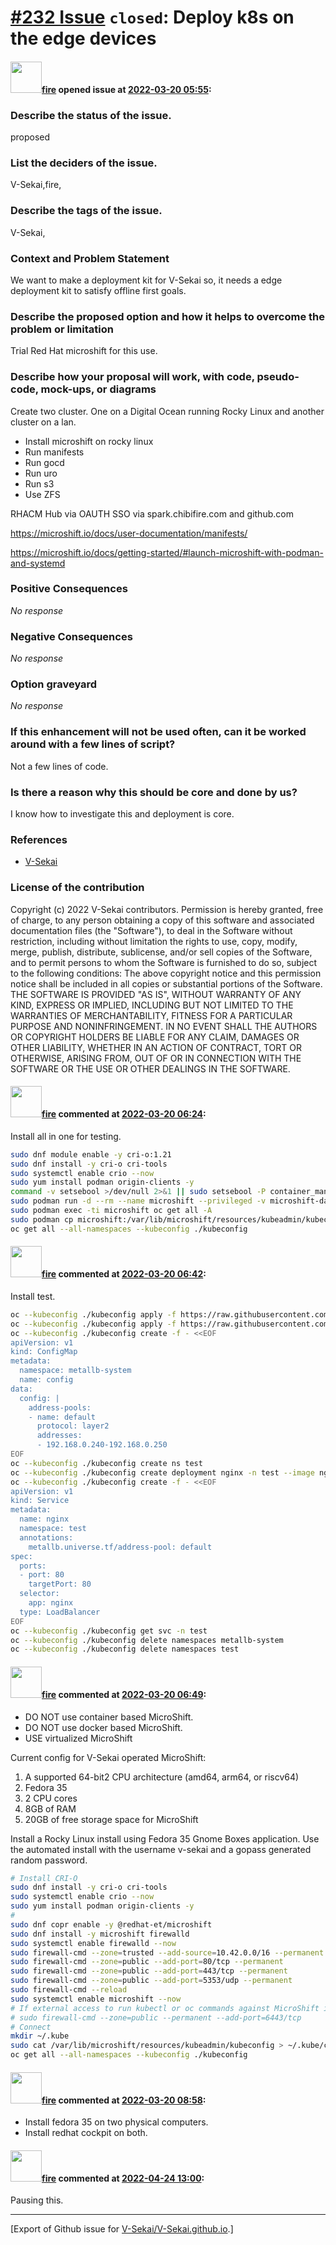 # [\#232 Issue](https://github.com/V-Sekai/V-Sekai.github.io/issues/232) `closed`: Deploy k8s on the edge devices

#### <img src="https://avatars.githubusercontent.com/u/32321?u=c2e06a3d2b49a467aa907e54aa259516440267cc&v=4" width="50">[fire](https://github.com/fire) opened issue at [2022-03-20 05:55](https://github.com/V-Sekai/V-Sekai.github.io/issues/232):

### Describe the status of the issue.

proposed

### List the deciders of the issue.

V-Sekai,fire,

### Describe the tags of the issue.

V-Sekai,

### Context and Problem Statement

We want to make a deployment kit for V-Sekai so, it needs a edge deployment kit to satisfy offline first goals.

### Describe the proposed option and how it helps to overcome the problem or limitation

Trial Red Hat microshift for this use. 

### Describe how your proposal will work, with code, pseudo-code, mock-ups, or diagrams

Create two cluster. One on a Digital Ocean running Rocky Linux and another cluster on a lan.

* Install microshift on rocky linux
* Run manifests
* Run gocd
* Run uro
* Run s3
* Use ZFS

RHACM Hub via OAUTH SSO via spark.chibifire.com and github.com 

https://microshift.io/docs/user-documentation/manifests/

https://microshift.io/docs/getting-started/#launch-microshift-with-podman-and-systemd

### Positive Consequences

_No response_

### Negative Consequences

_No response_

### Option graveyard

_No response_

### If this enhancement will not be used often, can it be worked around with a few lines of script?

Not a few lines of code.

### Is there a reason why this should be core and done by us?

I know how to investigate this and deployment is core.

### References

- [V-Sekai](https://v-sekai.org/)


### License of the contribution

Copyright (c) 2022 V-Sekai contributors. Permission is hereby granted, free of charge, to any person obtaining a copy of this software and associated documentation files (the "Software"), to deal in the Software without restriction, including without limitation the rights to use, copy, modify, merge, publish, distribute, sublicense, and/or sell copies of the Software, and to permit persons to whom the Software is furnished to do so, subject to the following conditions: The above copyright notice and this permission notice shall be included in all copies or substantial portions of the Software. THE SOFTWARE IS PROVIDED "AS IS", WITHOUT WARRANTY OF ANY KIND, EXPRESS OR IMPLIED, INCLUDING BUT NOT LIMITED TO THE WARRANTIES OF MERCHANTABILITY, FITNESS FOR A PARTICULAR PURPOSE AND NONINFRINGEMENT. IN NO EVENT SHALL THE AUTHORS OR COPYRIGHT HOLDERS BE LIABLE FOR ANY CLAIM, DAMAGES OR OTHER LIABILITY, WHETHER IN AN ACTION OF CONTRACT, TORT OR OTHERWISE, ARISING FROM, OUT OF OR IN CONNECTION WITH THE SOFTWARE OR THE USE OR OTHER DEALINGS IN THE SOFTWARE.

#### <img src="https://avatars.githubusercontent.com/u/32321?u=c2e06a3d2b49a467aa907e54aa259516440267cc&v=4" width="50">[fire](https://github.com/fire) commented at [2022-03-20 06:24](https://github.com/V-Sekai/V-Sekai.github.io/issues/232#issuecomment-1073177610):

Install all in one for testing.

```bash
sudo dnf module enable -y cri-o:1.21
sudo dnf install -y cri-o cri-tools
sudo systemctl enable crio --now
sudo yum install podman origin-clients -y
command -v setsebool >/dev/null 2>&1 || sudo setsebool -P container_manage_cgroup true
sudo podman run -d --rm --name microshift --privileged -v microshift-data:/var/lib -p 6443:6443 quay.io/microshift/microshift-aio:latest
sudo podman exec -ti microshift oc get all -A
sudo podman cp microshift:/var/lib/microshift/resources/kubeadmin/kubeconfig ./kubeconfig
oc get all --all-namespaces --kubeconfig ./kubeconfig
````

#### <img src="https://avatars.githubusercontent.com/u/32321?u=c2e06a3d2b49a467aa907e54aa259516440267cc&v=4" width="50">[fire](https://github.com/fire) commented at [2022-03-20 06:42](https://github.com/V-Sekai/V-Sekai.github.io/issues/232#issuecomment-1073179681):

Install test.

```bash
oc --kubeconfig ./kubeconfig apply -f https://raw.githubusercontent.com/metallb/metallb/v0.11.0/manifests/namespace.yaml
oc --kubeconfig ./kubeconfig apply -f https://raw.githubusercontent.com/metallb/metallb/v0.11.0/manifests/metallb.yaml
oc --kubeconfig ./kubeconfig create -f - <<EOF
apiVersion: v1
kind: ConfigMap
metadata:
  namespace: metallb-system
  name: config
data:
  config: |
    address-pools:
    - name: default
      protocol: layer2
      addresses:
      - 192.168.0.240-192.168.0.250    
EOF
oc --kubeconfig ./kubeconfig create ns test
oc --kubeconfig ./kubeconfig create deployment nginx -n test --image nginx
oc --kubeconfig ./kubeconfig create -f - <<EOF
apiVersion: v1
kind: Service
metadata:
  name: nginx
  namespace: test
  annotations:
    metallb.universe.tf/address-pool: default
spec:
  ports:
  - port: 80
    targetPort: 80
  selector:
    app: nginx
  type: LoadBalancer
EOF
oc --kubeconfig ./kubeconfig get svc -n test
oc --kubeconfig ./kubeconfig delete namespaces metallb-system
oc --kubeconfig ./kubeconfig delete namespaces test
```

#### <img src="https://avatars.githubusercontent.com/u/32321?u=c2e06a3d2b49a467aa907e54aa259516440267cc&v=4" width="50">[fire](https://github.com/fire) commented at [2022-03-20 06:49](https://github.com/V-Sekai/V-Sekai.github.io/issues/232#issuecomment-1073180967):

* DO NOT use container based MicroShift.
* DO NOT use docker based MicroShift.
* USE virtualized MicroShift

Current config for V-Sekai operated MicroShift:

1. A supported 64-bit2 CPU architecture (amd64, arm64, or riscv64)
2. Fedora 35
3. 2 CPU cores
4. 8GB of RAM
5. 20GB of free storage space for MicroShift


Install a Rocky Linux install using Fedora 35 Gnome Boxes application. Use the automated install with the username v-sekai and a gopass generated random password.

```bash
# Install CRI-O
sudo dnf install -y cri-o cri-tools
sudo systemctl enable crio --now
sudo yum install podman origin-clients -y
# 
sudo dnf copr enable -y @redhat-et/microshift
sudo dnf install -y microshift firewalld
sudo systemctl enable firewalld --now
sudo firewall-cmd --zone=trusted --add-source=10.42.0.0/16 --permanent
sudo firewall-cmd --zone=public --add-port=80/tcp --permanent
sudo firewall-cmd --zone=public --add-port=443/tcp --permanent
sudo firewall-cmd --zone=public --add-port=5353/udp --permanent
sudo firewall-cmd --reload
sudo systemctl enable microshift --now
# If external access to run kubectl or oc commands against MicroShift is required, you may need to add the following rule:
# sudo firewall-cmd --zone=public --permanent --add-port=6443/tcp
# Connect
mkdir ~/.kube
sudo cat /var/lib/microshift/resources/kubeadmin/kubeconfig > ~/.kube/config
oc get all --all-namespaces --kubeconfig ./kubeconfig
````

#### <img src="https://avatars.githubusercontent.com/u/32321?u=c2e06a3d2b49a467aa907e54aa259516440267cc&v=4" width="50">[fire](https://github.com/fire) commented at [2022-03-20 08:58](https://github.com/V-Sekai/V-Sekai.github.io/issues/232#issuecomment-1073203601):

* Install fedora 35 on two physical computers.
* Install redhat cockpit on both.

#### <img src="https://avatars.githubusercontent.com/u/32321?u=c2e06a3d2b49a467aa907e54aa259516440267cc&v=4" width="50">[fire](https://github.com/fire) commented at [2022-04-24 13:00](https://github.com/V-Sekai/V-Sekai.github.io/issues/232#issuecomment-1107837214):

Pausing this.


-------------------------------------------------------------------------------



[Export of Github issue for [V-Sekai/V-Sekai.github.io](https://github.com/V-Sekai/V-Sekai.github.io).]
